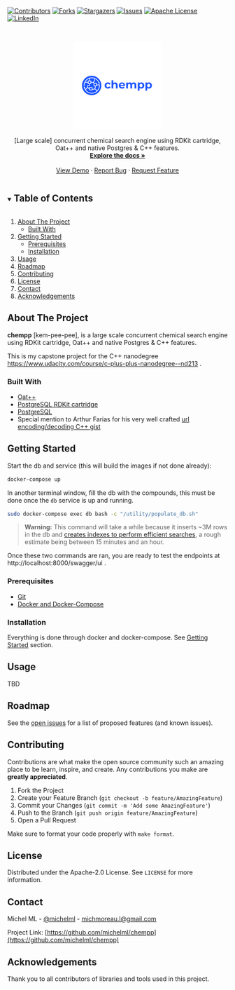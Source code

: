 <!--
*** Thanks for checking out the Best-README-Template. If you have a suggestion
*** that would make this better, please fork the repo and create a pull request
*** or simply open an issue with the tag "enhancement".
*** Thanks again! Now go create something AMAZING! :D
***
***
***
*** To avoid retyping too much info. Do a search and replace for the following:
*** michelml, chempp, twitter_handle, michmoreau.l@gmail.com, chempp, project_description
-->



<!-- PROJECT SHIELDS -->
<!--
*** I'm using markdown "reference style" links for readability.
*** Reference links are enclosed in brackets [ ] instead of parentheses ( ).
*** See the bottom of this document for the declaration of the reference variables
*** for contributors-url, forks-url, etc. This is an optional, concise syntax you may use.
*** https://www.markdownguide.org/basic-syntax/#reference-style-links
-->
[![Contributors][contributors-shield]][contributors-url]
[![Forks][forks-shield]][forks-url]
[![Stargazers][stars-shield]][stars-url]
[![Issues][issues-shield]][issues-url]
[![Apache License][license-shield]][license-url]
[![LinkedIn][linkedin-shield]][linkedin-url]

<br />
<p align="center">
  <a href="https://github.com/michelml/chempp">
    <img src="chempp.png" alt="Chempp - Project Logo" width="200" height="200">
  </a>

  <p align="center">
    [Large scale] concurrent chemical search engine using RDKit cartridge, Oat++ and native Postgres & C++ features.
    <br />
    <a href="https://github.com/michelml/chempp"><strong>Explore the docs »</strong></a>
    <br />
    <br />
    <a href="https://github.com/michelml/chempp">View Demo</a>
    ·
    <a href="https://github.com/michelml/chempp/issues">Report Bug</a>
    ·
    <a href="https://github.com/michelml/chempp/issues">Request Feature</a>
  </p>
</p>



<!-- TABLE OF CONTENTS -->
<details open="open">
  <summary><h2 style="display: inline-block">Table of Contents</h2></summary>
  <ol>
    <li>
      <a href="#about-the-project">About The Project</a>
      <ul>
        <li><a href="#built-with">Built With</a></li>
      </ul>
    </li>
    <li>
      <a href="#getting-started">Getting Started</a>
      <ul>
        <li><a href="#prerequisites">Prerequisites</a></li>
        <li><a href="#installation">Installation</a></li>
      </ul>
    </li>
    <li><a href="#usage">Usage</a></li>
    <li><a href="#roadmap">Roadmap</a></li>
    <li><a href="#contributing">Contributing</a></li>
    <li><a href="#license">License</a></li>
    <li><a href="#contact">Contact</a></li>
    <li><a href="#acknowledgements">Acknowledgements</a></li>
  </ol>
</details>



<!-- ABOUT THE PROJECT -->
## About The Project

**chempp** [kem-pee-pee], is a large scale concurrent chemical search engine using RDKit cartridge, Oat++ and native Postgres & C++ features.

This is my capstone project for the C++ nanodegree https://www.udacity.com/course/c-plus-plus-nanodegree--nd213 .

### Built With

* [Oat++](https://oatpp.io/)
* [PostgreSQL RDKit cartridge](https://rdkit.org/docs/Cartridge.html)
* [PostgreSQL](https://www.postgresql.org/)
* Special mention to Arthur Farias for his very well crafted [url encoding/decoding C++ gist](https://gist.github.com/arthurafarias/56fec2cd49a32f374c02d1df2b6c350f)

## Getting Started

Start the db and service (this will build the images if not done already):

```bash
docker-compose up
```

In another terminal window, fill the db with the compounds, this must be done once the `db` service is up and running.

```bash
sudo docker-compose exec db bash -c "/utility/populate_db.sh"
```

> **Warning:** This command will take a while because it inserts ~3M rows in the db and [creates indexes to perform efficient searches](https://rdkit.org/docs/Cartridge.html), a rough estimate being between 15 minutes and an hour.

Once these two commands are ran, you are ready to test the endpoints at http://localhost:8000/swagger/ui .

### Prerequisites

- [Git](https://git-scm.com/)
- [Docker and Docker-Compose](https://www.docker.com/)

### Installation

Everything is done through docker and docker-compose. See <a href="#getting-started">Getting Started</a> section.

<!-- USAGE EXAMPLES -->
## Usage

TBD

<!-- ROADMAP -->
## Roadmap

See the [open issues](https://github.com/michelml/chempp/issues) for a list of proposed features (and known issues).

<!-- CONTRIBUTING -->
## Contributing

Contributions are what make the open source community such an amazing place to be learn, inspire, and create. Any contributions you make are **greatly appreciated**.

1. Fork the Project
2. Create your Feature Branch (`git checkout -b feature/AmazingFeature`)
3. Commit your Changes (`git commit -m 'Add some AmazingFeature'`)
4. Push to the Branch (`git push origin feature/AmazingFeature`)
5. Open a Pull Request

Make sure to format your code properly with `make format`.

<!-- LICENSE -->
## License

Distributed under the Apache-2.0 License. See `LICENSE` for more information.



<!-- CONTACT -->
## Contact

Michel ML - [@michelml](https://github.com/MichelML) - michmoreau.l@gmail.com

Project Link: [https://github.com/michelml/chempp](https://github.com/michelml/chempp)

<!-- ACKNOWLEDGEMENTS -->
## Acknowledgements

Thank you to all contributors of libraries and tools used in this project.

<!-- MARKDOWN LINKS & IMAGES -->
<!-- https://www.markdownguide.org/basic-syntax/#reference-style-links -->
[contributors-shield]: https://img.shields.io/github/contributors/michelml/chempp.svg?style=for-the-badge
[contributors-url]: https://github.com/michelml/chempp/graphs/contributors
[forks-shield]: https://img.shields.io/github/forks/michelml/chempp.svg?style=for-the-badge
[forks-url]: https://github.com/michelml/chempp/network/members
[stars-shield]: https://img.shields.io/github/stars/michelml/chempp.svg?style=for-the-badge
[stars-url]: https://github.com/michelml/chempp/stargazers
[issues-shield]: https://img.shields.io/github/issues/michelml/chempp.svg?style=for-the-badge
[issues-url]: https://github.com/michelml/chempp/issues
[license-shield]: https://img.shields.io/github/license/michelml/chempp.svg?style=for-the-badge
[license-url]: https://github.com/michelml/chempp/blob/master/LICENSE.txt
[linkedin-shield]: https://img.shields.io/badge/-LinkedIn-black.svg?style=for-the-badge&logo=linkedin&colorB=555
[linkedin-url]: https://www.linkedin.com/in/michelmoreau1/
[product-screenshot]: chempp.png
